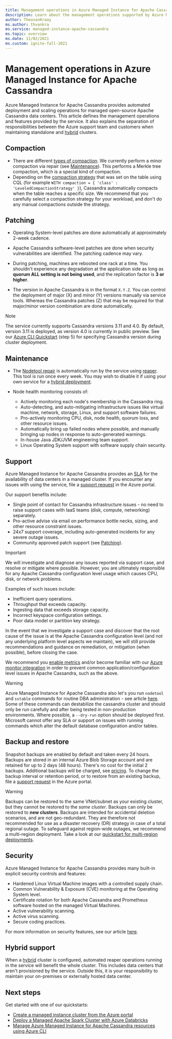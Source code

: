 ```yaml
---
title: Management operations in Azure Managed Instance for Apache Cassandra
description: Learn about the management operations supported by Azure Managed Instance for Apache Cassandra. It also explains separation of responsibilities between the Azure support team and customers when maintaining standalone and hybrid clusters.
author: TheovanKraay
ms.author: thvankra
ms.service: managed-instance-apache-cassandra
ms.topic: overview
ms.date: 11/02/2021
ms.custom: ignite-fall-2021
---
```


# Management operations in Azure Managed Instance for Apache Cassandra

Azure Managed Instance for Apache Cassandra provides automated deployment and scaling operations for managed open-source Apache Cassandra data centers. This article defines the management operations and features provided by the service. It also explains the separation of responsibilities between the Azure support team and customers when maintaining standalone and [hybrid](configure-hybrid-cluster.md) clusters.

## Compaction

* There are different [types of compaction](https://cassandra.apache.org/doc/latest/cassandra/operating/compaction/index.html#types-of-compaction). We currently perform a minor compaction via repair (see [Maintenance](#maintenance)). This performs a Merkle tree compaction, which is a special kind of compaction.
* Depending on the [compaction strategy](https://cassandra.apache.org/doc/latest/cassandra/operating/compaction/index.html) that was set on the table using CQL (for example `WITH compaction = { 'class' : 'LeveledCompactionStrategy' }`), Cassandra automatically compacts when the table reaches a specific size. We recommend that you carefully select a compaction strategy for your workload, and don't do any manual compactions outside the strategy.

## Patching

* Operating System-level patches are done automatically at approximately 2-week cadence.

* Apache Cassandra software-level patches are done when security vulnerabilities are identified. The patching cadence may vary.

* During patching, machines are rebooted one rack at a time. You shouldn't experience any degradation at the application side as long as **quorum ALL setting is not being used**, and the replication factor is **3 or higher**.

* The version in Apache Cassandra is in the format `X.Y.Z`. You can control the deployment of major (X) and minor (Y) versions manually via service tools. Whereas the Cassandra patches (Z) that may be required for that major/minor version combination are done automatically.

>[!NOTE]
> The service currently supports Cassandra versions 3.11 and 4.0. By default, version 3.11 is deployed, as version 4.0 is currently in public preview. See our [Azure CLI Quickstart](create-cluster-cli.md) (step 5) for specifying Cassandra version during cluster deployment.

## Maintenance

* The [Nodetool repair](https://docs.datastax.com/en/cassandra-oss/3.x/cassandra/tools/toolsRepair.html) is automatically run by the service using [reaper](http://cassandra-reaper.io/). This tool is run once every week. You may wish to disable it if using your own service for a [hybrid deployment](configure-hybrid-cluster.md).

* Node health monitoring consists of:

  * Actively monitoring each node's membership in the Cassandra ring.
  * Auto-detecting, and auto-mitigating infrastructure issues like virtual machine, network, storage, Linux, and support software failures.
  * Pro-actively monitoring CPU, disk, node health, quorum loss, and other resource issues.
  * Automatically bring up failed nodes where possible, and manually bringing up nodes in response to auto-generated warnings.
  * In-house Java JDK/JVM engineering team support.
  * Linux Operating System support with software supply chain security.

## Support

Azure Managed Instance for Apache Cassandra provides an [SLA](https://azure.microsoft.com/support/legal/sla/managed-instance-apache-cassandra/v1_0/) for the availability of data centers in a managed cluster. If you encounter any issues with using the service, file a [support request](https://portal.azure.com/#blade/Microsoft_Azure_Support/HelpAndSupportBlade/newsupportrequest) in the Azure portal. 

Our support benefits include:

- Single point of contact for Cassandra infrastructure issues - no need to raise support cases with IaaS teams (disk, compute, networking) separately.
- Pro-active advise via email on performance bottle necks, sizing, and other resource constraint issues.
- 24x7 support coverage, including auto-generated incidents for any severe outage issues.
- Community approved patch support (see [Patching](#patching)).

>[!IMPORTANT]
> We will investigate and diagnose any issues reported via support case, and resolve or mitigate where possible. 
> However, you are ultimately responsible for any Apache Cassandra configuration level usage which causes CPU, disk, or network problems.
>
> Examples of such issues include:
>
>  * Inefficient query operations.
>  * Throughput that exceeds capacity.
>  * Ingesting data that exceeds storage capacity.
>  * Incorrect keyspace configuration settings.
>  * Poor data model or partition key strategy.
>
> In the event that we investigate a support case and discover that the root cause of the issue is at the Apache Cassandra configuration level (and not any underlying platform level aspects we maintain), we will still provide recommendations and guidance on remediation, or mitigation (when possible), before closing the case. 
> 
> We recommend you [enable metrics](visualize-prometheus-grafana.md) and/or become familiar with our [Azure monitor integration](monitor-clusters.md ) in order to prevent common application/configuration level issues in Apache Cassandra, such as the above.

>[!WARNING]
> Azure Managed Instance for Apache Cassandra also let's you run `nodetool` and `sstable` commands for routine DBA administration - see article [here](dba-commands.md). Some of these commands can destabilize the cassandra cluster and should only be run carefully and after being tested in non-production environments. Where possible, a `--dry-run` option should be deployed first. Microsoft cannot offer any SLA or support on issues with running commands which alter the default database configuration and/or tables.

## Backup and restore

Snapshot backups are enabled by default and taken every 24 hours. Backups are stored in an internal Azure Blob Storage account and are retained for up to 2 days (48 hours). There's no cost for the initial 2 backups. Additional backups will be charged, see [pricing](https://azure.microsoft.com/pricing/details/managed-instance-apache-cassandra/). To change the backup interval or retention period, or to restore from an existing backup, file a [support request](https://portal.azure.com/#blade/Microsoft_Azure_Support/HelpAndSupportBlade/newsupportrequest) in the Azure portal.

> [!WARNING]
> Backups can be restored to the same VNet/subnet as your existing cluster, but they cannot be restored to the *same cluster*. Backups can only be restored to **new clusters**. Backups are intended for accidental deletion scenarios, and are not geo-redundant. They are therefore not recommended for use as a disaster recovery (DR) strategy in case of a total regional outage. To safeguard against region-wide outages, we recommend a multi-region deployment. Take a look at our [quickstart for multi-region deployments](create-multi-region-cluster.md).

## Security

Azure Managed Instance for Apache Cassandra provides many built-in explicit security controls and features:

* Hardened Linux Virtual Machine images with a controlled supply chain.
* Common Vulnerability & Exposure (CVE) monitoring at the Operating System level.
* Certificate rotation for both Apache Cassandra and Prometheus software hosted on the managed Virtual Machines.
* Active vulnerability scanning.
* Active virus scanning.
* Secure coding practices.

For more information on security features, see our article [here](security.md).

## Hybrid support

When a [hybrid](configure-hybrid-cluster.md) cluster is configured, automated reaper operations running in the service will benefit the whole cluster. This includes data centers that aren't provisioned by the service. Outside this, it is your responsibility to maintain your on-premises or externally hosted data center.

## Next steps

Get started with one of our quickstarts:
* [Create a managed instance cluster from the Azure portal](create-cluster-portal.md)
* [Deploy a Managed Apache Spark Cluster with Azure Databricks](deploy-cluster-databricks.md)
* [Manage Azure Managed Instance for Apache Cassandra resources using Azure CLI](manage-resources-cli.md)
